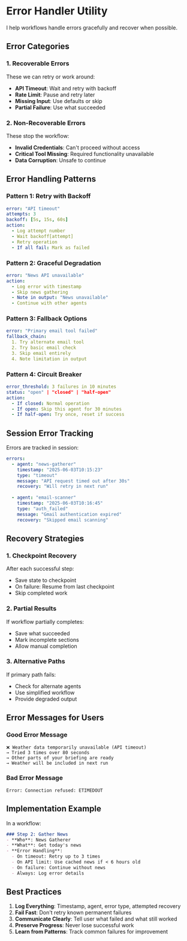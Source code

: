 # Error Handler Utility

I help workflows handle errors gracefully and recover when possible.

## Error Categories

### 1. Recoverable Errors
These we can retry or work around:
- **API Timeout**: Wait and retry with backoff
- **Rate Limit**: Pause and retry later
- **Missing Input**: Use defaults or skip
- **Partial Failure**: Use what succeeded

### 2. Non-Recoverable Errors
These stop the workflow:
- **Invalid Credentials**: Can't proceed without access
- **Critical Tool Missing**: Required functionality unavailable
- **Data Corruption**: Unsafe to continue

## Error Handling Patterns

### Pattern 1: Retry with Backoff
```yaml
error: "API timeout"
attempts: 3
backoff: [5s, 15s, 60s]
action: 
  - Log attempt number
  - Wait backoff[attempt]
  - Retry operation
  - If all fail: Mark as failed
```

### Pattern 2: Graceful Degradation
```yaml
error: "News API unavailable"
action:
  - Log error with timestamp
  - Skip news gathering
  - Note in output: "News unavailable"
  - Continue with other agents
```

### Pattern 3: Fallback Options
```yaml
error: "Primary email tool failed"
fallback_chain:
  1. Try alternate email tool
  2. Try basic email check
  3. Skip email entirely
  4. Note limitation in output
```

### Pattern 4: Circuit Breaker
```yaml
error_threshold: 3 failures in 10 minutes
status: "open" | "closed" | "half-open"
action:
  - If closed: Normal operation
  - If open: Skip this agent for 30 minutes
  - If half-open: Try once, reset if success
```

## Session Error Tracking

Errors are tracked in session:
```yaml
errors:
  - agent: "news-gatherer"
    timestamp: "2025-06-03T10:15:23"
    type: "timeout"
    message: "API request timed out after 30s"
    recovery: "Will retry in next run"
    
  - agent: "email-scanner"
    timestamp: "2025-06-03T10:16:45"
    type: "auth_failed"
    message: "Gmail authentication expired"
    recovery: "Skipped email scanning"
```

## Recovery Strategies

### 1. Checkpoint Recovery
After each successful step:
- Save state to checkpoint
- On failure: Resume from last checkpoint
- Skip completed work

### 2. Partial Results
If workflow partially completes:
- Save what succeeded
- Mark incomplete sections
- Allow manual completion

### 3. Alternative Paths
If primary path fails:
- Check for alternate agents
- Use simplified workflow
- Provide degraded output

## Error Messages for Users

### Good Error Message
```
❌ Weather data temporarily unavailable (API timeout)
→ Tried 3 times over 80 seconds
→ Other parts of your briefing are ready
→ Weather will be included in next run
```

### Bad Error Message
```
Error: Connection refused: ETIMEDOUT
```

## Implementation Example

In a workflow:
```markdown
### Step 2: Gather News
- **Who**: News Gatherer
- **What**: Get today's news
- **Error Handling**:
  - On timeout: Retry up to 3 times
  - On API limit: Use cached news if < 6 hours old
  - On failure: Continue without news
  - Always: Log error details
```

## Best Practices

1. **Log Everything**: Timestamp, agent, error type, attempted recovery
2. **Fail Fast**: Don't retry known permanent failures
3. **Communicate Clearly**: Tell user what failed and what still worked
4. **Preserve Progress**: Never lose successful work
5. **Learn from Patterns**: Track common failures for improvement